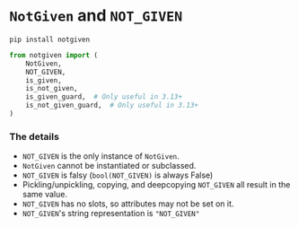 # `NotGiven` and `NOT_GIVEN`

```
pip install notgiven
```

```python
from notgiven import (
    NotGiven,
    NOT_GIVEN,
    is_given,
    is_not_given,
    is_given_guard,  # Only useful in 3.13+
    is_not_given_guard,  # Only useful in 3.13+
)
```

### The details

- `NOT_GIVEN` is the only instance of `NotGiven`.
- `NotGiven` cannot be instantiated or subclassed.
- `NOT_GIVEN` is falsy (`bool(NOT_GIVEN)` is always False)
- Pickling/unpickling, copying, and deepcopying `NOT_GIVEN` all result in the same value.
- `NOT_GIVEN` has no slots, so attributes may not be set on it.
- `NOT_GIVEN`'s string representation is `"NOT_GIVEN"`
